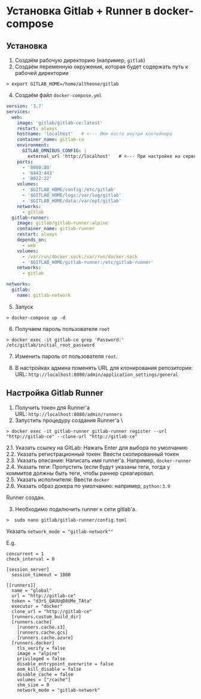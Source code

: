 # Установка Gitlab + Runner в docker-compose

## Установка

1. Создаём рабочую директорию (например, `gitlab`)
2. Создаём переменную окружения, которая будет содержать путь к рабочей директории

```
> export GITLAB_HOME=/home/altheone/gitlab
```

4. Создаём файл `docker-compose.yml`

```docker-compose.yml
version: '3.7'
services:
  web:
    image: 'gitlab/gitlab-ce:latest'
    restart: always
    hostname: 'localhost'   # <--- Имя хоста внутри контейнера
    container_name: gitlab-ce
    environment:
      GITLAB_OMNIBUS_CONFIG: |
        external_url 'http://localhost'   # <--- При настройке на сервере указать домен или публичный IP
    ports:
      - '8080:80'
      - '8443:443'
      - '8022:22'
    volumes:
      - '$GITLAB_HOME/config:/etc/gitlab'
      - '$GITLAB_HOME/logs:/var/log/gitlab'
      - '$GITLAB_HOME/data:/var/opt/gitlab'
    networks:
      - gitlab
  gitlab-runner:
    image: gitlab/gitlab-runner:alpine
    container_name: gitlab-runner    
    restart: always
    depends_on:
      - web
    volumes:
      - /var/run/docker.sock:/var/run/docker.sock
      - '$GITLAB_HOME/gitlab-runner:/etc/gitlab-runner'
    networks:
      - gitlab

networks:
  gitlab:
    name: gitlab-network
```

5. Запуск
```
> docker-compose up -d
```

6. Получаем пароль пользователя `root`
```
> docker exec -it gitlab-ce grep 'Password:' /etc/gitlab/initial_root_password
```

7. Изменить пароль от пользователя `root`. 

8. В настройках админа поменять URL для клонирования репозитория: \
URL: `http://localhost:8080/admin/application_settings/general`


## Настройка Gitlab Runner
1. Получить токен для Runner'а \
URL: `http://localhost:8080/admin/runners`
2. Запустить процедуру создания Runner'а \
```
> docker exec -it gitlab-runner gitlab-runner register --url "http://gitlab-ce" --clone-url "http://gitlab-ce"
```

2.1. Указать ссылку на GitLab: Нажать Enter для выбора по умолчанию \
2.2. Указать регистрационный токен: Ввести скопированный токен \
2.3. Указать описание: Написать имя runner'а. Например, `docker-runner` \
2.4. Указать теги: Пропустить (если будут указаны теги, тогда у коммитов должны быть теги, чтобы раннер среагировал. \
2.5. Указать исполнителя: Ввести `docker` \
2.6. Указать образ докера по умолчанию: например, `python:3.9`

Runner создан.

3. Необходимо подключить runner к сети gitlab'а.
```
>  sudo nano gitlab/gitlab-runner/config.toml
```

Указать `network_mode = "gitlab-network""`

E.g.
```
concurrent = 1
check_interval = 0

[session_server]
  session_timeout = 1800

[[runners]]
  name = "global"
  url = "http://gitlab-ce"
  token = "d3rS_QAUUqD8UMe_TAta"
  executor = "docker"
  clone_url = "http://gitlab-ce"
  [runners.custom_build_dir]
  [runners.cache]
    [runners.cache.s3]
    [runners.cache.gcs]
    [runners.cache.azure]
  [runners.docker]
    tls_verify = false
    image = "alpine"
    privileged = false
    disable_entrypoint_overwrite = false
    oom_kill_disable = false
    disable_cache = false
    volumes = ["/cache"]
    shm_size = 0
    network_mode = "gitlab-network"
```
